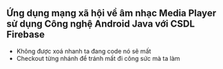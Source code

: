 ## Ứng dụng mạng xã hội về âm nhạc Media Player sử dụng Công nghệ Android Java với CSDL Firebase
- Không được xoá nhanh ta đang code nó sẽ mất
- Checkout từng nhánh để tránh mất đi công sức mà ta làm

